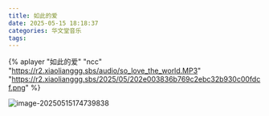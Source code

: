 ```yaml
---
title: 如此的爱
date: 2025-05-15 18:18:37
categories: 华文堂音乐
tags:
---
```





{% aplayer  "如此的爱"  "ncc"  "https://r2.xiaolianggg.sbs/audio/so_love_the_world.MP3"  "https://r2.xiaolianggg.sbs/2025/05/202e003836b769c2ebc32b930c00fdcf.png" %}



![image-20250515174739838](https://r2.xiaolianggg.sbs/2025/05/08ccf343316db53b6f41f645cf408efd.png)